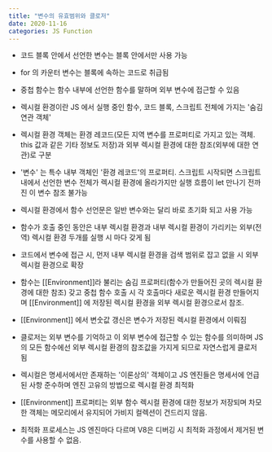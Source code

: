 ```yaml
---
title: "변수의 유효범위와 클로저"
date: 2020-11-16
categories: JS Function
---
```


- 코드 블록 안에서 선언한 변수는 블록 안에서만 사용 가능

- for 의 카운터 변수는 블록에 속하는 코드로 취급됨

- 중첩 함수는 함수 내부에 선언한 함수를 말하며 외부 변수에 접근할 수 있음

- 렉시컬 환경이란 JS 에서 실행 중인 함수, 코드 블록, 스크립트 전체에 가지는 '숨김 연관 객체'

- 렉시컬 환경 객체는 환경 레코드(모든 지역 변수를 프로퍼티로 가지고 있는 객체. this 값과 같은 기타 정보도 저장)과 외부 렉시컬 환경에 대한 참조(외부에 대한 연관)로 구분

- '변수' 는 특수 내부 객체인 '환경 레코드'의 프로퍼티. 스크립트 시작되면 스크립트 내에서 선언한 변수 전체가 렉시컬 환경에 올라가지만 실행 흐름이 let 만나기 전까진 이 변수 참조 불가능

- 렉시컬 환경에서 함수 선언문은 일반 변수와는 달리 바로 초기화 되고 사용 가능

- 함수가 호출 중인 동안은 내부 렉시컬 환경과 내부 렉시컬 환경이 가리키는 외부(전역) 렉시컬 환경 두개를 실행 시 마다 갖게 됨

- 코드에서 변수에 접근 시, 먼저 내부 렉시컬 환경을 검색 범위로 잡고 없을 시 외부 렉시컬 환경으로 확장

- 함수는 [[Environment]]라 불리는 숨김 프로퍼티(함수가 만들어진 곳의 렉시컬 환경에 대한 참조) 갖고 중첩 함수 호출 시 각 호출마다 새로운 렉시컬 환경 만들어지며 [[Environment]] 에 저장된 렉시컬 환경을 외부 렉시컬 환경으로서 참조.

- [[Environment]] 에서 변숫값 갱신은 변수가 저장된 렉시컬 환경에서 이뤄짐

- 클로저는 외부 변수를 기억하고 이 외부 변수에 접근할 수 있는 함수를 의미하며 JS 의 모든 함수에선 외부 렉시컬 환경의 참조값을 가지게 되므로 자연스럽게 클로저 됨

- 렉시컬은 명세서에서만 존재하는 '이론상의' 객체이고 JS 엔진들은 명세서에 언급된 사항 준수하며 엔진 고유의 방법으로 렉시컬 환경 최적화

- [[Environment]] 프로퍼티는 외부 함수 렉시컬 환경에 대한 정보가 저장되며 차모한 객체는 메모리에서 유지되어 가비지 컬렉션이 건드리지 않음.

- 최적화 프로세스는 JS 엔진마다 다르며 V8은 디버깅 시 최적화 과정에서 제거된 변수를 사용할 수 없음.

